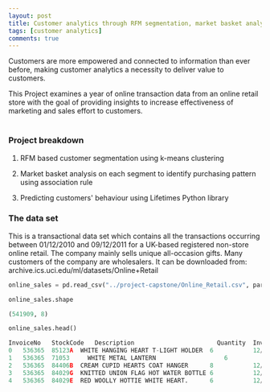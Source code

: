 ```yaml
---
layout: post
title: Customer analytics through RFM segmentation, market basket analysis and predicting behaviour
tags: [customer analytics]
comments: true
---
```




Customers are more empowered and connected to information than ever before, making customer analytics a necessity to deliver value to customers. 

This Project examines a year of online transaction data from an online retail store with the goal of providing insights to increase effectiveness of marketing and sales effort to customers.
<br><br>

### Project breakdown

1. RFM based customer segmentation using k-means clustering      
<!-- ![Alt text](/images/segmentation.png) to insert picture -->

2. Market basket analysis on each segment to identify purchasing pattern using association rule

3. Predicting customers' behaviour using Lifetimes Python library

### The data set

This is a transactional data set which contains all the transactions occurring between 01/12/2010 and 09/12/2011 for a UK-based registered non-store online retail. The company mainly sells unique all-occasion gifts. Many customers of the company are wholesalers. It can be downloaded from: archive.ics.uci.edu/ml/datasets/Online+Retail

```python
online_sales = pd.read_csv("../project-capstone/Online_Retail.csv", parse_dates=True)

online_sales.shape

(541909, 8)

online_sales.head()

InvoiceNo	StockCode	Description	                      Quantity	InvoiceDate	  UnitPrice	CustomerID	Country
0	536365	85123A	WHITE HANGING HEART T-LIGHT HOLDER	6	        12/1/2010 8:26	2.55	  17850.0	  United Kingdom
1	536365	71053	  WHITE METAL LANTERN	                6	        12/1/2010 8:26	3.39	  17850.0	  United Kingdom
2	536365	84406B	CREAM CUPID HEARTS COAT HANGER	    8	        12/1/2010 8:26	2.75	  17850.0	  United Kingdom
3	536365	84029G	KNITTED UNION FLAG HOT WATER BOTTLE	6	        12/1/2010 8:26	3.39	  17850.0	  United Kingdom
4	536365	84029E	RED WOOLLY HOTTIE WHITE HEART.	    6	        12/1/2010 8:26	3.39	  17850.0	  United Kingdom

```
